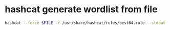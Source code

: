 # hashcat generate wordlist from file
```bash
hashcat --force $FILE -r /usr/share/hashcat/rules/best64.rule --stdout
```
